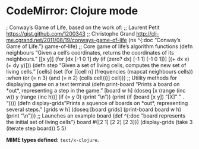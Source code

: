 CodeMirror: Clojure mode
========================

; Conway’s Game of Life, based on the work of: ;; Laurent Petit https://gist.github.com/1200343 ;; Christophe Grand http://clj-me.cgrand.net/2011/08/19/conways-game-of-life (ns ^{:doc “Conway’s Game of Life.”} game-of-life) ;; Core game of life’s algorithm functions (defn neighbours “Given a cell’s coordinates, returns the coordinates of its neighbours.” \[\[x y\]\] (for \[dx \[-1 0 1\] dy (if (zero? dx) \[-1 1\] \[-1 0 1\])\] \[(+ dx x) (+ dy y)\])) (defn step “Given a set of living cells, computes the new set of living cells.” \[cells\] (set (for \[\[cell n\] (frequencies (mapcat neighbours cells)) :when (or (= n 3) (and (= n 2) (cells cell)))\] cell))) ;; Utility methods for displaying game on a text terminal (defn print-board “Prints a board on \*out\*, representing a step in the game.” \[board w h\] (doseq \[x (range (inc w)) y (range (inc h))\] (if (= y 0) (print “\\n”)) (print (if (board \[x y\]) “\[X\]” " . “)))) (defn display-grids”Prints a squence of boards on \*out\*, representing several steps." \[grids w h\] (doseq \[board grids\] (print-board board w h) (print “\\n”))) ;; Launches an example board (def ^{:doc “board represents the initial set of living cells”} board \#{\[2 1\] \[2 2\] \[2 3\]}) (display-grids (take 3 (iterate step board)) 5 5)

**MIME types defined:** `text/x-clojure`.
